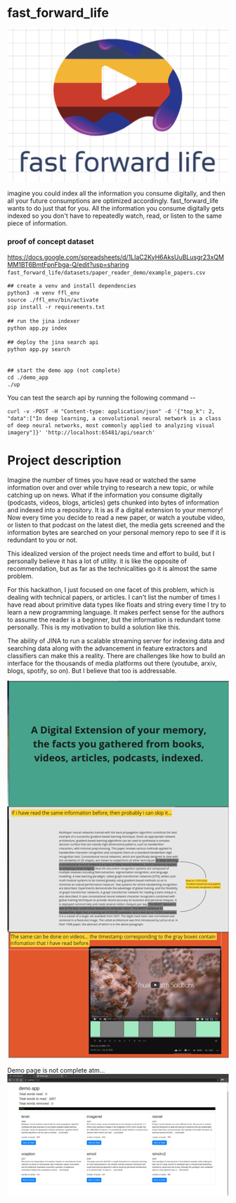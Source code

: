 # fast_forward_life
<p align="center">
  <img src="https://github.com/askmuhsin/fast_forward_life/blob/master/elems/ffl_logo.png" />
</p>
imagine you could index all the information you consume digitally, and then all your future consumptions are optimized accordingly.
fast_forward_life wants to do just that for you.
All the information you consume digitally gets indexed so you don't have to repeatedly watch, read, or listen to the same piece of information.

### proof of concept dataset
https://docs.google.com/spreadsheets/d/1LIaC2KyH6AksUuBLusgr23xQMMM1BT6BmtFpnFbga-Q/edit?usp=sharing    
`fast_forward_life/datasets/paper_reader_demo/example_papers.csv`

```
## create a venv and install dependencies
python3 -m venv ffl_env
source ./ffl_env/bin/activate
pip install -r requirements.txt

## run the jina indexer
python app.py index

## deploy the jina search api
python app.py search


## start the demo app (not complete)
cd ./demo_app
./up
```

You can test the search api by running the following command -- 
```
curl -v -POST -H "Content-type: application/json" -d '{"top_k": 2, "data":["In deep learning, a convolutional neural network is a class of deep neural networks, most commonly applied to analyzing visual imagery"]}' 'http://localhost:65481/api/search'
```

# Project description
Imagine the number of times you have read or watched the same information over and over while trying to research a new topic, or while catching up on news.
What if the information you consume digitally (podcasts, videos, blogs, articles) gets chunked into bytes of information and indexed into a repository. It is as if a digital extension to your memory!
Now every time you decide to read a new paper, or watch a youtube video, or listen to that podcast on the latest diet, the media gets screened and the information bytes are searched on your personal memory repo to see if it is redundant to you or not.

This idealized version of the project needs time and effort to build, but I personally believe it has a lot of utility. it is like the opposite of recommendation, but as far as the technicalities go it is almost the same problem. 

For this hackathon, I just focused on one facet of this problem, which is dealing with technical papers, or articles. I can't list the number of times I have read about primitive data types like floats and string every time I try to learn a new programming language. It makes perfect sense for the authors to assume the reader is a beginner, but the information is redundant tome personally. This is my motivation to build a solution like this.

The ability of JINA to run a scalable streaming server for indexing data and searching data along with the advancement in feature extractors and classifiers can make this a reality. There are challenges like how to build an interface for the thousands of media platforms out there (youtube, arxiv, blogs, spotify, so on). But I believe that too is addressable.

<p align="center">
  <img src="https://github.com/askmuhsin/fast_forward_life/blob/master/elems/poster_.png" />
</p>


Demo page is not complete atm...
![Demo page](https://github.com/askmuhsin/fast_forward_life/blob/master/elems/demo_page.png)


